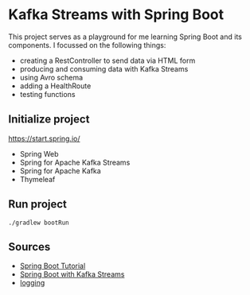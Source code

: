 # Kafka Streams with Spring Boot

This project serves as a playground for me learning Spring Boot and its components.
I focussed on the following things:
* creating a RestController to send data via HTML form
* producing and consuming data with Kafka Streams
* using Avro schema
* adding a HealthRoute
* testing functions

## Initialize project

https://start.spring.io/
* Spring Web
* Spring for Apache Kafka Streams
* Spring for Apache Kafka
* Thymeleaf

## Run project

```./gradlew bootRun```

## Sources

* [Spring Boot Tutorial](https://spring.io/guides/gs/spring-boot/)
* [Spring Boot with Kafka Streams](https://developer.confluent.io/learn-kafka/spring/confluent-cloud/)  
* [logging](https://github.com/MicroUtils/kotlin-logging)


